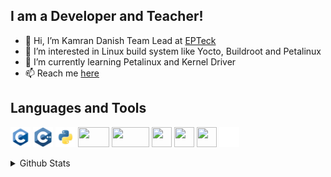 ## I am a Developer and Teacher!

- 👋 Hi, I’m Kamran Danish Team Lead at [EPTeck](www.epteck.com)
- 👀 I’m interested in Linux build system like Yocto, Buildroot and Petalinux
- 🌱 I’m currently learning Petalinux and Kernel Driver
- 📫 Reach me [here](kamranarain79@gmail.com)

<!---
KamranArain/KamranArain is a ✨ special ✨ repository because its `README.md` (this file) appears on your GitHub profile.
You can click the Preview link to take a look at your changes.
--->
## Languages and Tools
<img height="32" width="32" src="https://raw.githubusercontent.com/github/explore/80688e429a7d4ef2fca1e82350fe8e3517d3494d/topics/c/c.png" />  <img height="32" width="32" src="https://raw.githubusercontent.com/github/explore/80688e429a7d4ef2fca1e82350fe8e3517d3494d/topics/cpp/cpp.png" />  <img height="32" width="32" src="https://raw.githubusercontent.com/github/explore/80688e429a7d4ef2fca1e82350fe8e3517d3494d/topics/python/python.png" />  <img height="32" width="50" src="https://symbols.getvecta.com/stencil_77/0_cmake.f79a2f164e.png" /> <img height="32" width="60" src="https://upload.wikimedia.org/wikipedia/commons/thumb/0/00/Yocto_Project_logo.svg/2560px-Yocto_Project_logo.svg.png" />  <img height="32" width="32" src="https://buildroot.org/images/tux-flat.png" /> <img height="32" width="32" src="https://static.wixstatic.com/media/3b5532_3ec15bd2df62436081f0798f36592d89~mv2.png/v1/fit/w_366%2Ch_366%2Cal_c/file.png" />  <img height="32" width="32" src="https://camo.githubusercontent.com/dc9e7e657b4cd5ba7d819d1a9ce61434bd0ddbb94287d7476b186bd783b62279/68747470733a2f2f63646e2e6a7364656c6976722e6e65742f67682f64657669636f6e732f64657669636f6e2f69636f6e732f6769742f6769742d6f726967696e616c2e737667" />  <img height="32" width="32" src="https://github.com/codeSTACKr/codeSTACKr/raw/master/img/terminal-dark.svg" /> 

<details> <summary>Github Stats</summary>
 
[![Anurag's github stats](https://github-readme-stats.vercel.app/api?username=kamranarain)](https://github.com/anuraghazra/github-readme-stats)
 
 </details>
